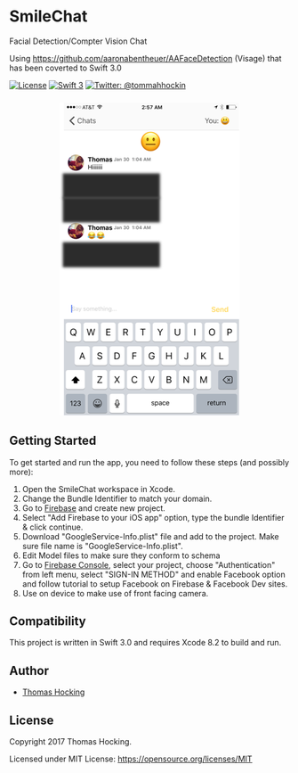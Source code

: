 # SmileChat
Facial Detection/Compter Vision Chat

Using https://github.com/aaronabentheuer/AAFaceDetection (Visage) that has been coverted to Swift 3.0

[![License](http://img.shields.io/badge/License-MIT-green.svg?style=flat)](https://github.com/thomashocking/SmileChat/master/LICENSE)
[![Swift 3](https://img.shields.io/badge/Swift-3.0-orange.svg?style=flat)](https://swift.org)
[![Twitter: @tommahhockin](https://img.shields.io/badge/Contact-Twitter-blue.svg?style=flat)](https://twitter.com/tommahhockin)


<h3 align="center">
<img src="SmileLast.png" alt="Screenshot of Smile Chat for iOS" />
</h3>

## Getting Started

To get started and run the app, you need to follow these steps (and possibly more):

1. Open the SmileChat workspace in Xcode.
2. Change the Bundle Identifier to match your domain.
3. Go to [Firebase](https://firebase.google.com) and create new project.
4. Select "Add Firebase to your iOS app" option, type the bundle Identifier & click continue.
5. Download "GoogleService-Info.plist" file and add to the project. Make sure file name is "GoogleService-Info.plist".
6. Edit Model files to make sure they conform to schema
7. Go to [Firebase Console](https://console.firebase.google.com), select your project, choose "Authentication" from left menu, select "SIGN-IN METHOD" and enable Facebook option and follow tutorial to setup Facebook on Firebase & Facebook Dev sites.
8. Use on device to make use of front facing camera.

## Compatibility

This project is written in Swift 3.0 and requires Xcode 8.2 to build and run.


## Author

* [Thomas Hocking](https://twitter.com/tommahhockin)

## License

Copyright 2017 Thomas Hocking.

Licensed under MIT License: https://opensource.org/licenses/MIT

